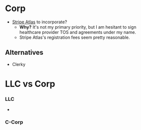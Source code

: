 # Corp

- [Stripe Atlas](https://stripe.com/atlas) to incorporate?
  - **Why?** It's not my primary priority, but I am hesitant to sign healthcare provider TOS and agreements under my name. 
  - Stripe Atlas's registration fees seem pretty reasonable. 

## Alternatives
- Clerky



# LLC vs Corp
### LLC
- 

### C-Corp


